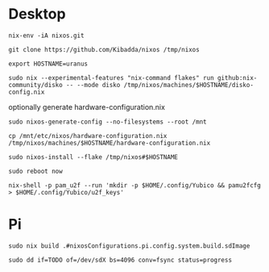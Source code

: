 # Desktop

```console
nix-env -iA nixos.git

git clone https://github.com/Kibadda/nixos /tmp/nixos
```

```console
export HOSTNAME=uranus
```

```console
sudo nix --experimental-features "nix-command flakes" run github:nix-community/disko -- --mode disko /tmp/nixos/machines/$HOSTNAME/disko-config.nix
```

optionally generate hardware-configuration.nix

```console
sudo nixos-generate-config --no-filesystems --root /mnt

cp /mnt/etc/nixos/hardware-configuration.nix /tmp/nixos/machines/$HOSTNAME/hardware-configuration.nix
```

```console
sudo nixos-install --flake /tmp/nixos#$HOSTNAME

sudo reboot now
```

```console
nix-shell -p pam_u2f --run 'mkdir -p $HOME/.config/Yubico && pamu2fcfg > $HOME/.config/Yubico/u2f_keys'
```

# Pi

```console
sudo nix build .#nixosConfigurations.pi.config.system.build.sdImage

sudo dd if=TODO of=/dev/sdX bs=4096 conv=fsync status=progress
```
